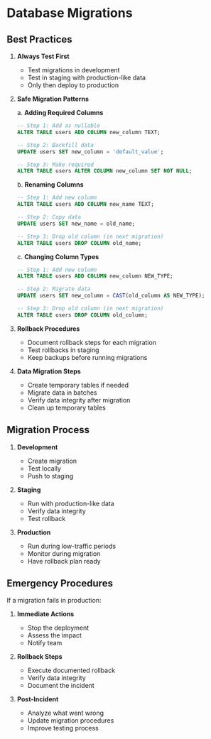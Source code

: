 # Database Migrations

## Best Practices

1. **Always Test First**

   - Test migrations in development
   - Test in staging with production-like data
   - Only then deploy to production

2. **Safe Migration Patterns**

   a. **Adding Required Columns**

   ```sql
   -- Step 1: Add as nullable
   ALTER TABLE users ADD COLUMN new_column TEXT;

   -- Step 2: Backfill data
   UPDATE users SET new_column = 'default_value';

   -- Step 3: Make required
   ALTER TABLE users ALTER COLUMN new_column SET NOT NULL;
   ```

   b. **Renaming Columns**

   ```sql
   -- Step 1: Add new column
   ALTER TABLE users ADD COLUMN new_name TEXT;

   -- Step 2: Copy data
   UPDATE users SET new_name = old_name;

   -- Step 3: Drop old column (in next migration)
   ALTER TABLE users DROP COLUMN old_name;
   ```

   c. **Changing Column Types**

   ```sql
   -- Step 1: Add new column
   ALTER TABLE users ADD COLUMN new_column NEW_TYPE;

   -- Step 2: Migrate data
   UPDATE users SET new_column = CAST(old_column AS NEW_TYPE);

   -- Step 3: Drop old column (in next migration)
   ALTER TABLE users DROP COLUMN old_column;
   ```

3. **Rollback Procedures**

   - Document rollback steps for each migration
   - Test rollbacks in staging
   - Keep backups before running migrations

4. **Data Migration Steps**
   - Create temporary tables if needed
   - Migrate data in batches
   - Verify data integrity after migration
   - Clean up temporary tables

## Migration Process

1. **Development**

   - Create migration
   - Test locally
   - Push to staging

2. **Staging**

   - Run with production-like data
   - Verify data integrity
   - Test rollback

3. **Production**
   - Run during low-traffic periods
   - Monitor during migration
   - Have rollback plan ready

## Emergency Procedures

If a migration fails in production:

1. **Immediate Actions**

   - Stop the deployment
   - Assess the impact
   - Notify team

2. **Rollback Steps**

   - Execute documented rollback
   - Verify data integrity
   - Document the incident

3. **Post-Incident**
   - Analyze what went wrong
   - Update migration procedures
   - Improve testing process
